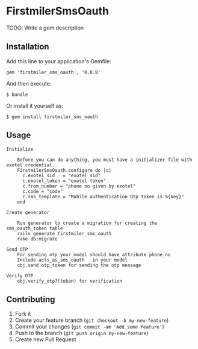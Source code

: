 # FirstmilerSmsOauth

TODO: Write a gem description

## Installation

Add this line to your application's Gemfile:

    gem 'firstmiler_sms_oauth', '0.0.8'

And then execute:

    $ bundle

Or install it yourself as:

    $ gem install firstmiler_sms_oauth

## Usage
    Initialize

        Before you can do anything, you must have a initializer file with exotel credential.
        FirstmilerSmsOauth.configure do |c|
          c.exotel_sid   = "exotel sid"
          c.exotel_token = "exotel token"
          c.from_number = "phone no given by exotel"
          c.code = "code"
          c.sms_template = "Mobile authentication Otp token is %{key}"
        end

    Create generator

        Run generator to create a migration for creating the sms_oauth_token table
        rails generate firstmiler_sms_oauth
        rake db:migrate

    Send OTP
        For sending otp your model should have attribute phone_no
        Include acts_as_sms_oauth   in your model
        obj.send_otp_token for sending the otp message

    Verify OTP
        obj.verify_otp?(token) for verification



## Contributing

1. Fork it
2. Create your feature branch (`git checkout -b my-new-feature`)
3. Commit your changes (`git commit -am 'Add some feature'`)
4. Push to the branch (`git push origin my-new-feature`)
5. Create new Pull Request
